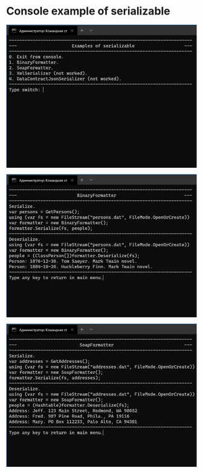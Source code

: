 # Console example of serializable

![](Images/Main.png?raw=true)

![](Images/BinaryFormatter.png?raw=true)

![](Images/SoapFormatter.png?raw=true)
